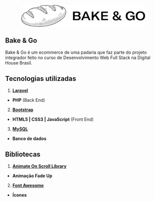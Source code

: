 <p align="center"><img src="/public/img/bakeandgo_logo_02_black.png" width="400"></p>

## Bake & Go

Bake & Go é um ecommerce de uma padaria que faz parte do projeto integrador feito no curso de Desenvolvimento Web Full Stack na Digital House Brasil.


## Tecnologias utilizadas

1. **[Laravel](https://laravel.com/)**
- **PHP** (Back End)
2. **[Bootstrap](https://getbootstrap.com/)**
- **HTML5 | CSS3 | JavaScript** (Front End)
3. **[MySQL](https://www.mysql.com/)**
- **Banco de dados**


## Bibliotecas

1. **[Animate On Scroll Library](http://michalsnik.github.io/aos/)**
- **Animação Fade Up**
2. **[Font Awesome](http://fontawesome.com/)**
- **Ícones**
